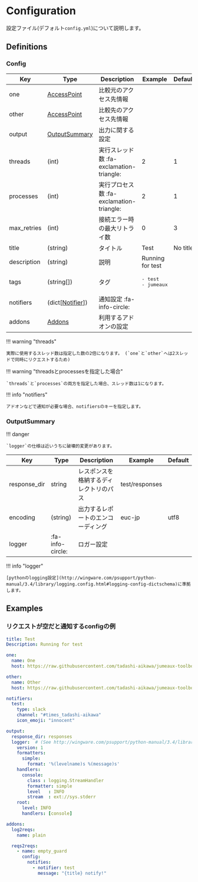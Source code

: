 Configuration
=============

設定ファイル(デフォルト`config.yml`)について説明します。

## Definitions

### Config

|     Key     |              Type               |                Description                |            Example             | Default  |
| ----------- | ------------------------------- | ----------------------------------------- | ------------------------------ | -------- |
| one         | [AccessPoint][access-point]     | 比較元のアクセス先情報                    |                                |          |
| other       | [AccessPoint][access-point]     | 比較先のアクセス先情報                    |                                |          |
| output      | [OutputSummary](#outputsummary) | 出力に関する設定                          |                                |          |
| threads     | (int)                           | 実行スレッド数  :fa-exclamation-triangle: | 2                              | 1        |
| processes   | (int)                           | 実行プロセス数  :fa-exclamation-triangle: | 2                              | 1        |
| max_retries | (int)                           | 接続エラー時の最大リトライ数              | 0                              | 3        |
| title       | (string)                        | タイトル                                  | Test                           | No title |
| description | (string)                        | 説明                                      | Running for test               |          |
| tags        | (string[])                      | タグ                                      | <pre>- test<br>- jumeaux</pre> |          |
| notifiers   | (dict[[Notifier][notifier]])    | 通知設定  :fa-info-circle:                |                                |          |
| addons      | [Addons][addons]                | 利用するアドオンの設定                    |                                |          |

!!! warning "threads"

    実際に使用するスレッド数は指定した数の2倍になります。 (`one`と`other`へは2スレッドで同時にリクエストするため)

!!! warning "threadsとprocessesを指定した場合"

    `threads`と`processes`の両方を指定した場合、スレッド数は1になります。

!!! info "notifiers"

    アドオンなどで通知が必要な場合、notifiersのキーを指定します。

### OutputSummary

!!! danger

    `logger`の仕様は近いうちに破壊的変更があります。

|     Key      |       Type       |              Description               |    Example     | Default |
| ------------ | ---------------- | -------------------------------------- | -------------- | ------- |
| response_dir | string           | レスポンスを格納するディレクトリのパス | test/responses |         |
| encoding     | (string)         | 出力するレポートのエンコーディング     | euc-jp         | utf8    |
| logger       | :fa-info-circle: | ロガー設定                             |                |         |

!!! info "logger"

    [pythonのlogging設定](http://wingware.com/psupport/python-manual/3.4/library/logging.config.html#logging-config-dictschema)に準拠します。


## Examples

### リクエストが空だと通知するconfigの例

```yml
title: Test
Description: Running for test

one:
  name: One
  host: https://raw.githubusercontent.com/tadashi-aikawa/jumeaux-toolbox/master/vagrant/ignore_properties/one

other:
  name: Other
  host: https://raw.githubusercontent.com/tadashi-aikawa/jumeaux-toolbox/master/vagrant/ignore_properties/other

notifiers:
  test:
    type: slack
    channel: "#times_tadashi-aikawa"
    icon_emoji: "innocent"

output:
  response_dir: responses
  logger:  # (See http://wingware.com/psupport/python-manual/3.4/library/logging.config.html#logging-config-dictschema)
    version: 1
    formatters:
      simple:
        format: '%(levelname)s %(message)s'
    handlers:
      console:
        class : logging.StreamHandler
        formatter: simple
        level   : INFO
        stream  : ext://sys.stderr
    root:
      level: INFO
      handlers: [console]

addons:
  log2reqs:
    name: plain

  reqs2reqs:
    - name: empty_guard
      config:
        notifies:
          - notifier: test
            message: "{title} notify!"
```

[addons]: /ja/addons/index
[notifier]: /ja/models/notifier
[access-point]: /ja/models/access-point
